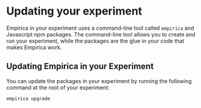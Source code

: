 # Updating your experiment

Empirica in your experiment uses a command-line tool called `empirica` and
Javascript npm packages. The command-line tool allows you to create and run your
experiment, while the packages are the glue in your code that makes Empirica
work.

## Updating Empirica in your Experiment

You can update the packages in your experiment by running the following command
at the root of your experiment:

```
empirica upgrade
```
